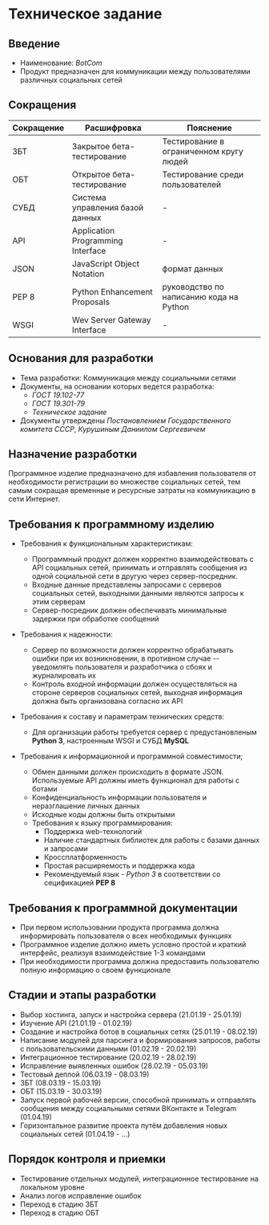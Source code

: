 Техническое задание
===================

Введение
--------
- Наименование: _BotCom_
- Продукт предназначен для коммуникации между пользователями различных социальных сетей

Сокращения
----------
Сокращение | Расшифровка                       | Пояснение
-----------|-----------------------------------|--------------------------
 ЗБТ       | Закрытое бета-тестирование        | Тестирование в ограниченном кругу людей
 ОБТ       | Открытое бета-тестирование        | Тестирование среди пользователей
 СУБД      | Система управления базой данных   | -
 API       | Application Programming Interface | -
 JSON      | JavaScript Object Notation        | формат данных
 PEP 8     | Python Enhancement Proposals      | руководство по написанию кода на Python
 WSGI      | Wev Server Gateway Interface      | -

Основания для разработки
------------------------
- Тема разработки: Коммуникация между социальными сетями  
- Документы, на основании которых ведется разработка:
    - _ГОСТ 19.102-77_
    - _ГОСТ 19.301-79_
    - _Техническое задание_
- Документы утверждены _Постановлением Государственного комитета СССР_,
_Курушиным Даниилом Сергеевичем_

Назначение разработки
---------------------
Программное изделие предназначено для избавления пользователя от необходимости 
регистрации во множестве социальных сетей, тем самым сокращая временные и
ресурсные затраты на коммуникацию в сети Интернет.

Требования к программному изделию
---------------------------------
- Требования к функциональным характеристикам:
    - Программный продукт должен корректно взаимодействовать с API социальных сетей, 
    принимать и отправлять сообщения из одной социальной сети в другую через сервер-посредник.
    - Входные данные представлены запросами с серверов социальных сетей,
    выходными данными являются запросы к этим серверам
    - Сервер-посредник должен обеспечивать минимальные задержки при обработке сообщений
    
- Требования к надежности:
    - Сервер по возможности должен корректно обрабатывать ошибки при их возникновении, 
    в противном случае -- уведомлять пользователя и разработчика о сбоях и журналировать их
    - Контроль входной информации должен осуществляться на стороне серверов социальных сетей,
    выходная информация должна быть организована согласно их API
    
- Требования к составу и параметрам технических средств:
    - Для организации работы требуется сервер с предустановленым **Python 3**, настроенным WSGI и 
    СУБД **MySQL**
    
- Требования к информационной и программной совместимости;
    - Обмен данными должен происходить в формате JSON. Используемые API должны иметь функционал
    для работы с ботами
    - Конфиденциальность информации пользователя и неразглашение личных данных
    - Исходные коды должны быть открытыми 
    - Требования к языку программирования:
        - Поддержка web-технологий
        - Наличие стандартных библиотек для работы с базами данных и запросами
        - Кроссплатформенность
        - Простая расширяемость и поддержка кода
        - Рекомендуемый язык - _Python 3_ в соответствии со сецификацией **PEP 8**

Требования к программной документации
-------------------------------------
- При первом использовании продукта программа должна информировать пользователя о всех необходимых
 функциях
- Программное изделие должно иметь условно простой и краткий интерфейс,
  реализуя взаимодействие 1-3 командами
- При необходимости программа должна предоставить пользователю полную информацию о своем функционале

Стадии и этапы разработки
-------------------------
- Выбор хостинга, запуск и настройка сервера (21.01.19 - 25.01.19)
- Изучение API (21.01.19 - 01.02.19)
- Создание и настройка ботов в социальных сетях (25.01.19 - 08.02.19)
- Написание модулей для парсинга и формирования запросов,
 работы с пользовательскими данными (01.02.19 - 20.02.19)
- Интеграционное тестирование (20.02.19 - 28.02.19)
- Исправление выявленных ошибок (28.02.19 - 05.03.19)
- Тестовый деплой (06.03.19 - 08.03.19)
- ЗБТ (08.03.19 - 15.03.19)
- ОБТ (15.03.19 - 30.03.19)
- Запуск первой рабочей версии, способной принимать и отправлять сообщения между социальными сетями
ВКонтакте и Telegram (01.04.19)
- Горизонтальное развитие проекта путём добавления новых социальных сетей (01.04.19 - ...)

Порядок контроля и приемки
--------------------------
- Тестирование отдельных модулей, интеграционное тестирование на локальном уровне
- Анализ логов исправление ошибок
- Переход в стадию ЗБТ
- Переход в стадию ОБТ

